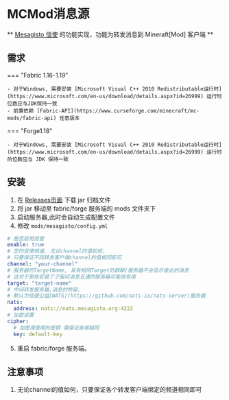 # MCMod消息源

** [Mesagisto 信使](https://github.com/MeowCat-Studio/mesagisto) 的功能实现，功能为转发消息到 Mineraft[Mod] 客户端 **

## 需求

=== "Fabric 1.16-1.19"

	- 对于Windows, 需要安装 [Microsoft Visual C++ 2010 Redistributable运行时](https://www.microsoft.com/en-us/download/details.aspx?id=26999) 运行时位数应与JDK保持一致
	- 前置依赖 [Fabric-API](https://www.curseforge.com/minecraft/mc-mods/fabric-api) 任意版本

=== "Forge1.18"

	- 对于Windows, 需要安装 [Microsoft Visual C++ 2010 Redistributable运行时](https://www.microsoft.com/en-us/download/details.aspx?id=26999) 运行时的位数应与 JDK 保持一致

## 安装

1. 在 [Releases页面](https://github.com/Mesagisto/mcmod-message-source/releases) 下载 jar 归档文件
2. 将 jar 移动至 fabric/forge 服务端的 mods 文件夹下
3. 启动服务器,此时会自动生成配置文件
4. 修改 `mods/mesagisto/config.yml`
  ```yaml
  # 是否启用信使
  enable: true
  # 您的信使频道, 无论channel的值如何，
  # 只要保证不同转发客户端channel的值相同即可
  channel: "your-channel"
  # 服务器的TargetName, 具有相同Target的群聊/服务器不会显示彼此的消息
  # 这对于那些安装了子服间消息互通的服务器可能很有用
  target: "target-name"
  # 中间转发服务器,消息的桥梁.
  # 默认为信使公益[NATS](https://github.com/nats-io/nats-server)服务器
  nats:
    address: nats://nats.mesagisto.org:4222
  # 加密设置
  cipher:
    # 加密用使用的密钥 需保证各端相同
    key: default-key
  ```
5. 重启 fabric/forge 服务端。

## 注意事项

1. 无论channel的值如何，只要保证各个转发客户端绑定的频道相同即可
